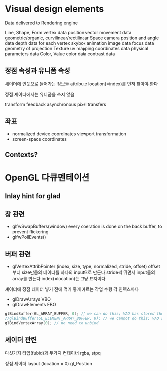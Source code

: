 
# Visual design elements
Data delivered to Rendering engine

Line, Shape, Form
	vertex data
		position vector
	movement data
		geometric/organic, curvilinear/rectilinear
Space
	camera position and angle data
	depth data for each vertex
	skybox animation image data
	focus data
		geometry of projection
Texture
	uv mapping coordinates data
	physical parameters data
Color, Value
	color data
	contrast data


## 정점 속성과 유니폼 속성
셰이더에 인풋으로 들어가는 정보들
attribute location(=index)를 먼저 찾아야 한다

정점 셰이더에서는 유니폼을 쓰지 않음




transform feedback
asynchronous pixel transfers


## 좌표
- normalized device coordinates
	viewport transformation
- screen-space coordinates


## Contexts?



# OpenGL 다큐멘테이션

## Inlay hint for glad


## 창 관련
- glfwSwapBuffers(window)
	every operation is done on the back buffer, to prevent flickering
- glfwPollEvents()


## 버퍼 관련
- glVertexAttribPointer
	(index, size, type, normalized, stride, offset)
	offset부터 size만큼의 데이터를 하나의 input으로 만든다
	stride씩 뛰면서 input들의 array를 만든다
	index(=location)는 그냥 표지이다

셰이더에 정점 데이터 넣기 전에 먹기 좋게 자르는 작업 수행
각 인덱스마다 

- glDrawArrays
	VBO
- glDrawElements
	EBO

```c++
glBindBuffer(GL_ARRAY_BUFFER, 0); // we can do this; VAO has stored the address of VBO
//glBindBuffer(GL_ELEMENT_ARRAY_BUFFER, 0); // we cannot do this; VAO stores this unbind-call for EBO
glBindVertexArray(0); // no need to unbind
```


## 셰이더 관련
다섯가지 타입(fubid)과 두가지 컨테이너
rgba, stpq

정점 셰이더
	layout (location = 0)
	gl_Position
